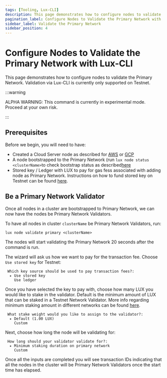 ```yaml
---
tags: [Tooling, Lux-CLI]
description: This page demonstrates how to configure nodes to validate the Lux Primary Network. Validation via Lux-CLI is currently only supported on Testnet.
pagination_label: Configure Nodes to Validate the Primary Network with Lux-CLI
sidebar_label: Validate the Primary Network
sidebar_position: 4
---
```


# Configure Nodes to Validate the Primary Network with Lux-CLI

This page demonstrates how to configure nodes to validate the Primary Network.
Validation via Lux-CLI is currently only supported on Testnet.

:::warning

ALPHA WARNING: This command is currently in experimental mode. Proceed at your own risk.

:::

## Prerequisites

Before we begin, you will need to have:

- Created a Cloud Server node as described for [AWS](/tooling/cli-guides/create-a-validator-aws.md)
  or [GCP](/tooling/cli-guides/create-a-validator-gcp.md)
- A node bootstrapped to the Primary Network (run `lux node status <clusterName>`to check
  bootstrap status as described[here](/tooling/cli-guides/create-a-validator-aws.md#check-bootstrap-status)
- Stored key / Ledger with LUX to pay for gas fess associated with adding node as Primary Network.
  Instructions on how to fund stored key on Testnet can be found [here](/build/subnet/deploy/testnet-subnet.md#funding-the-key).

## Be a Primary Network Validator

Once all nodes in a cluster are bootstrapped to Primary Network, we can now have the nodes be
Primary Network Validators.

To have all nodes in cluster `clusterName` be Primary Network Validators, run:

```shell
lux node validate primary <clusterName>
```

The nodes will start validating the Primary Network 20 seconds after the command is run.

The wizard will ask us how we want to pay for the transaction fee.
Choose `Use stored key` for Testnet:

```text
 Which key source should be used to pay transaction fees?:
  ▸ Use stored key
    Use ledger
```

Once you have selected the key to pay with, choose how many LUX you would like to stake in the
validator. Default is the minimum amount of LUX that can be staked in a Testnet Network Validator.
More info regarding minimum staking amount in different networks can be found [here](/nodes/validate/how-to-stake.md#testnet).

```text
 What stake weight would you like to assign to the validator?:
  ▸ Default (1.00 LUX)
    Custom
```

Next, choose how long the node will be validating for:

```text
 How long should your validator validate for?:
  ▸ Minimum staking duration on primary network
    Custom
```

Once all the inputs are completed you will see transaction IDs indicating that all the nodes in the
cluster will be Primary Network Validators once the start time has elapsed.
